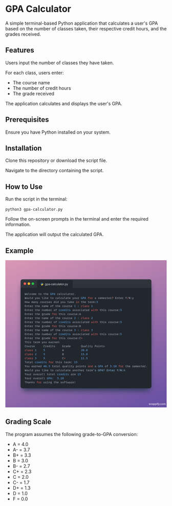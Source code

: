 # GPA Calculator

A simple terminal-based Python application that calculates a user's GPA based on the number of classes taken, their respective credit hours, and the grades received.

## Features

Users input the number of classes they have taken.

For each class, users enter:

- The course name
- The number of credit hours
- The grade received

The application calculates and displays the user's GPA.

## Prerequisites

Ensure you have Python installed on your system.

## Installation

Clone this repository or download the script file.

Navigate to the directory containing the script.

## How to Use

Run the script in the terminal:

`python3 gpa-calculator.py`

Follow the on-screen prompts in the terminal and enter the required information.

The application will output the calculated GPA.

## Example

![Example](example.png)

## Grading Scale

The program assumes the following grade-to-GPA conversion:

- A = 4.0
- A- = 3.7
- B+ = 3.3
- B = 3.0
- B- = 2.7
- C+ = 2.3
- C = 2.0
- C- = 1.7
- D+ = 1.3
- D = 1.0
- F = 0.0
